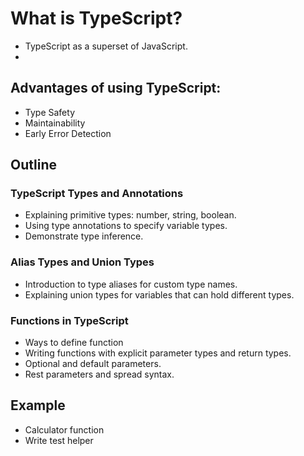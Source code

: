 # What is TypeScript?
- TypeScript as a superset of JavaScript.
- 
## Advantages of using TypeScript:
- Type Safety
- Maintainability
- Early Error Detection

## Outline
### TypeScript Types and Annotations
- Explaining primitive types: number, string, boolean.
- Using type annotations to specify variable types.
- Demonstrate type inference.


### Alias Types and Union Types
- Introduction to type aliases for custom type names.
- Explaining union types for variables that can hold different types.


### Functions in TypeScript
- Ways to define function
- Writing functions with explicit parameter types and return types.
- Optional and default parameters.
- Rest parameters and spread syntax.


## Example
- Calculator function
- Write test helper
